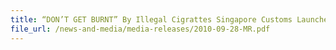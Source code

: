 ```yaml
---
title: “DON’T GET BURNT” By Illegal Cigrattes Singapore Customs Launches 2010 Public Outreach Campaign 
file_url: /news-and-media/media-releases/2010-09-28-MR.pdf
---
```

